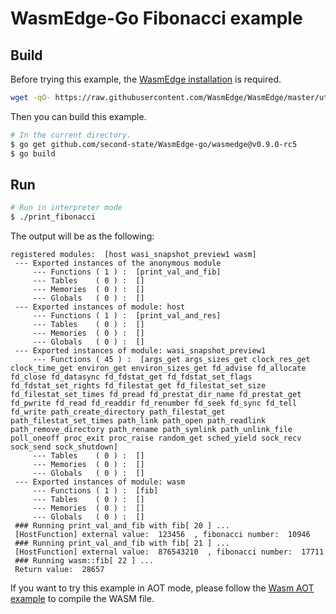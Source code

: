 # WasmEdge-Go Fibonacci example

## Build

Before trying this example, the [WasmEdge installation](https://github.com/WasmEdge/WasmEdge/blob/master/docs/install.md) is required.

```bash
wget -qO- https://raw.githubusercontent.com/WasmEdge/WasmEdge/master/utils/install.sh | bash -s -- -v 0.9.0-rc.5
```

Then you can build this example.

```bash
# In the current directory.
$ go get github.com/second-state/WasmEdge-go/wasmedge@v0.9.0-rc5
$ go build
```

## Run

```bash
# Run in interpreter mode
$ ./print_fibonacci
```

The output will be as the following:

```
registered modules:  [host wasi_snapshot_preview1 wasm]
 --- Exported instances of the anonymous module
     --- Functions ( 1 ) :  [print_val_and_fib]
     --- Tables    ( 0 ) :  []
     --- Memories  ( 0 ) :  []
     --- Globals   ( 0 ) :  []
 --- Exported instances of module: host
     --- Functions ( 1 ) :  [print_val_and_res]
     --- Tables    ( 0 ) :  []
     --- Memories  ( 0 ) :  []
     --- Globals   ( 0 ) :  []
 --- Exported instances of module: wasi_snapshot_preview1
     --- Functions ( 45 ) :  [args_get args_sizes_get clock_res_get clock_time_get environ_get environ_sizes_get fd_advise fd_allocate fd_close fd_datasync fd_fdstat_get fd_fdstat_set_flags fd_fdstat_set_rights fd_filestat_get fd_filestat_set_size fd_filestat_set_times fd_pread fd_prestat_dir_name fd_prestat_get fd_pwrite fd_read fd_readdir fd_renumber fd_seek fd_sync fd_tell fd_write path_create_directory path_filestat_get path_filestat_set_times path_link path_open path_readlink path_remove_directory path_rename path_symlink path_unlink_file poll_oneoff proc_exit proc_raise random_get sched_yield sock_recv sock_send sock_shutdown]
     --- Tables    ( 0 ) :  []
     --- Memories  ( 0 ) :  []
     --- Globals   ( 0 ) :  []
 --- Exported instances of module: wasm
     --- Functions ( 1 ) :  [fib]
     --- Tables    ( 0 ) :  []
     --- Memories  ( 0 ) :  []
     --- Globals   ( 0 ) :  []
 ### Running print_val_and_fib with fib[ 20 ] ...
 [HostFunction] external value:  123456  , fibonacci number:  10946
 ### Running print_val_and_fib with fib[ 21 ] ...
 [HostFunction] external value:  876543210  , fibonacci number:  17711
 ### Running wasm::fib[ 22 ] ...
 Return value:  28657
```

If you want to try this example in AOT mode, please follow the [Wasm AOT example](https://github.com/second-state/WasmEdge-go-examples/tree/master/go_WasmAOT) to compile the WASM file.
